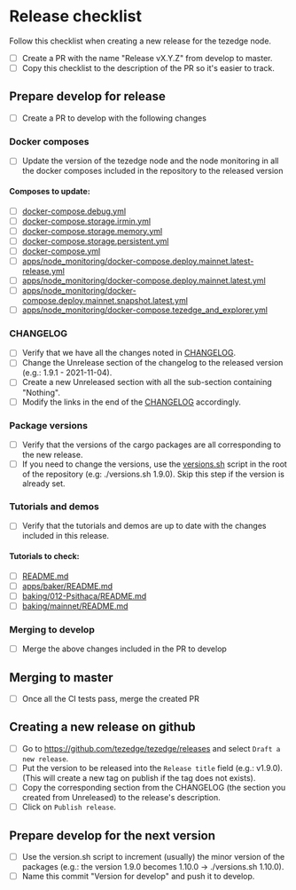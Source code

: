 # Release checklist

Follow this checklist when creating a new release for the tezedge node.

- [ ] Create a PR with the name "Release vX.Y.Z" from develop to master.
- [ ] Copy this checklist to the description of the PR so it's easier to track.

## Prepare develop for release
- [ ] Create a PR to develop with the following changes
### Docker composes
- [ ] Update the version of the tezedge node and the node monitoring in all the docker composes included in the repository to the released version

#### Composes to update:

- [ ] [docker-compose.debug.yml](docker-compose.debug.yml)
- [ ] [docker-compose.storage.irmin.yml](docker-compose.storage.irmin.yml)
- [ ] [docker-compose.storage.memory.yml](docker-compose.storage.memory.yml)
- [ ] [docker-compose.storage.persistent.yml](docker-compose.storage.persistent.yml)
- [ ] [docker-compose.yml](docker-compose.yml)
- [ ] [apps/node_monitoring/docker-compose.deploy.mainnet.latest-release.yml](apps/node_monitoring/docker-compose.deploy.mainnet.latest-release.yml)
- [ ] [apps/node_monitoring/docker-compose.deploy.mainnet.latest.yml](apps/node_monitoring/docker-compose.deploy.mainnet.latest.yml)
- [ ] [apps/node_monitoring/docker-compose.deploy.mainnet.snapshot.latest.yml](apps/node_monitoring/docker-compose.deploy.mainnet.snapshot.latest.yml)
- [ ] [apps/node_monitoring/docker-compose.tezedge_and_explorer.yml](apps/node_monitoring/docker-compose.tezedge_and_explorer.yml)

### CHANGELOG

- [ ] Verify that we have all the changes noted in [CHANGELOG](CHANGELOG.md).
- [ ] Change the Unrelease section of the changelog to the released version (e.g.: 1.9.1 - 2021-11-04).
- [ ] Create a new Unreleased section with all the sub-section containing "Nothing".
- [ ] Modify the links in the end of the [CHANGELOG](CHANGELOG.md) accordingly.

### Package versions

- [ ] Verify that the versions of the cargo packages are all corresponding to the new release.
- [ ] If you need to change the versions, use the [versions.sh](versions.sh) script in the root of the repository (e.g: ./versions.sh 1.9.0). Skip this step if the version is already set.

### Tutorials and demos

- [ ] Verify that the tutorials and demos are up to date with the changes included in this release.

#### Tutorials to check:

- [ ] [README.md](README.md)
- [ ] [apps/baker/README.md](apps/baker/README.md)
- [ ] [baking/012-Psithaca/README.md](baking/012-Psithaca/README.md)
- [ ] [baking/mainnet/README.md](baking/mainnet/README.md)

### Merging to develop

- [ ] Merge the above changes included in the PR to develop

## Merging to master

- [ ] Once all the CI tests pass, merge the created PR

## Creating a new release on github

- [ ] Go to https://github.com/tezedge/tezedge/releases and select `Draft a new release`.
- [ ] Put the version to be released into the `Release title` field (e.g.: v1.9.0). (This will create a new tag on publish if the tag does not exists).
- [ ] Copy the corresponding section from the CHANGELOG (the section you created from Unreleased) to the release's description.
- [ ] Click on `Publish release`.

## Prepare develop for the next version

- [ ] Use the version.sh script to increment (usually) the minor version of the packages (e.g.: the version 1.9.0 becomes 1.10.0 -> ./versions.sh 1.10.0).
- [ ] Name this commit "Version for develop" and push it to develop.
